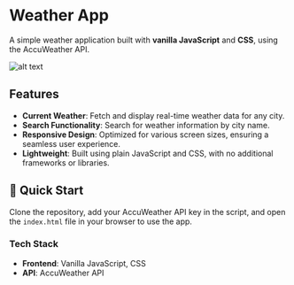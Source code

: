 # Weather App

A simple weather application built with **vanilla JavaScript** and **CSS**, using the AccuWeather API.

![alt text](https://github.com/ainkhm/weather_app/blob/main/.github/cover.png?raw=true)

## Features
- **Current Weather**: Fetch and display real-time weather data for any city.
- **Search Functionality**: Search for weather information by city name.
- **Responsive Design**: Optimized for various screen sizes, ensuring a seamless user experience.
- **Lightweight**: Built using plain JavaScript and CSS, with no additional frameworks or libraries.

## 🚀 Quick Start
Clone the repository, add your AccuWeather API key in the script, and open the `index.html` file in your browser to use the app.

### Tech Stack
- **Frontend**: Vanilla JavaScript, CSS
- **API**: AccuWeather API
